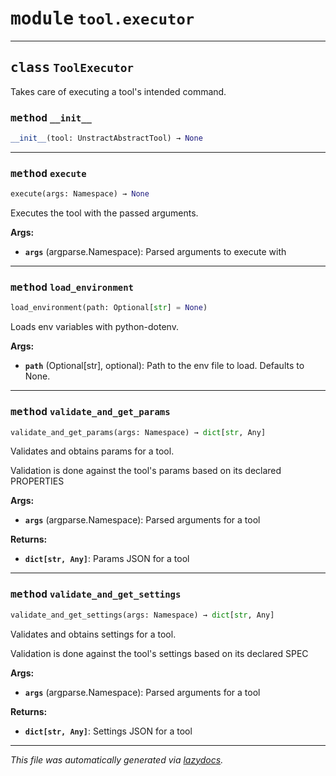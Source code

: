 <!-- markdownlint-disable -->



# <kbd>module</kbd> `tool.executor`






---



## <kbd>class</kbd> `ToolExecutor`
Takes care of executing a tool's intended command. 



### <kbd>method</kbd> `__init__`

```python
__init__(tool: UnstractAbstractTool) → None
```








---



### <kbd>method</kbd> `execute`

```python
execute(args: Namespace) → None
```

Executes the tool with the passed arguments. 



**Args:**
 
 - <b>`args`</b> (argparse.Namespace):  Parsed arguments to execute with 

---



### <kbd>method</kbd> `load_environment`

```python
load_environment(path: Optional[str] = None)
```

Loads env variables with python-dotenv. 



**Args:**
 
 - <b>`path`</b> (Optional[str], optional):  Path to the env file to load.  Defaults to None. 

---



### <kbd>method</kbd> `validate_and_get_params`

```python
validate_and_get_params(args: Namespace) → dict[str, Any]
```

Validates and obtains params for a tool. 

Validation is done against the tool's params based on its declared PROPERTIES 



**Args:**
 
 - <b>`args`</b> (argparse.Namespace):  Parsed arguments for a tool 



**Returns:**
 
 - <b>`dict[str, Any]`</b>:  Params JSON for a tool 

---



### <kbd>method</kbd> `validate_and_get_settings`

```python
validate_and_get_settings(args: Namespace) → dict[str, Any]
```

Validates and obtains settings for a tool. 

Validation is done against the tool's settings based on its declared SPEC 



**Args:**
 
 - <b>`args`</b> (argparse.Namespace):  Parsed arguments for a tool 



**Returns:**
 
 - <b>`dict[str, Any]`</b>:  Settings JSON for a tool 




---

_This file was automatically generated via [lazydocs](https://github.com/ml-tooling/lazydocs)._
